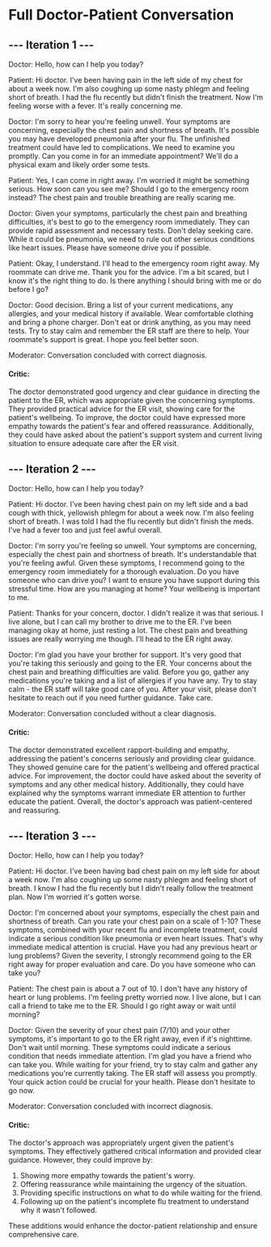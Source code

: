 # Full Doctor-Patient Conversation


 ## --- Iteration 1 ---

Doctor: Hello, how can I help you today? 

Patient: Hi doctor. I've been having pain in the left side of my chest for about a week now. I'm also coughing up some nasty phlegm and feeling short of breath. I had the flu recently but didn't finish the treatment. Now I'm feeling worse with a fever. It's really concerning me.

Doctor: I'm sorry to hear you're feeling unwell. Your symptoms are concerning, especially the chest pain and shortness of breath. It's possible you may have developed pneumonia after your flu. The unfinished treatment could have led to complications. We need to examine you promptly. Can you come in for an immediate appointment? We'll do a physical exam and likely order some tests.

Patient: Yes, I can come in right away. I'm worried it might be something serious. How soon can you see me? Should I go to the emergency room instead? The chest pain and trouble breathing are really scaring me.

Doctor: Given your symptoms, particularly the chest pain and breathing difficulties, it's best to go to the emergency room immediately. They can provide rapid assessment and necessary tests. Don't delay seeking care. While it could be pneumonia, we need to rule out other serious conditions like heart issues. Please have someone drive you if possible.

Patient: Okay, I understand. I'll head to the emergency room right away. My roommate can drive me. Thank you for the advice. I'm a bit scared, but I know it's the right thing to do. Is there anything I should bring with me or do before I go?

Doctor: Good decision. Bring a list of your current medications, any allergies, and your medical history if available. Wear comfortable clothing and bring a phone charger. Don't eat or drink anything, as you may need tests. Try to stay calm and remember the ER staff are there to help. Your roommate's support is great. I hope you feel better soon.

Moderator: Conversation concluded with correct diagnosis.
 #### Critic:
 The doctor demonstrated good urgency and clear guidance in directing the patient to the ER, which was appropriate given the concerning symptoms. They provided practical advice for the ER visit, showing care for the patient's wellbeing. To improve, the doctor could have expressed more empathy towards the patient's fear and offered reassurance. Additionally, they could have asked about the patient's support system and current living situation to ensure adequate care after the ER visit.


 ## --- Iteration 2 ---

Doctor: Hello, how can I help you today? 

Patient: Hi doctor. I've been having chest pain on my left side and a bad cough with thick, yellowish phlegm for about a week now. I'm also feeling short of breath. I was told I had the flu recently but didn't finish the meds. I've had a fever too and just feel awful overall.

Doctor: I'm sorry you're feeling so unwell. Your symptoms are concerning, especially the chest pain and shortness of breath. It's understandable that you're feeling awful. Given these symptoms, I recommend going to the emergency room immediately for a thorough evaluation. Do you have someone who can drive you? I want to ensure you have support during this stressful time. How are you managing at home? Your wellbeing is important to me.

Patient: Thanks for your concern, doctor. I didn't realize it was that serious. I live alone, but I can call my brother to drive me to the ER. I've been managing okay at home, just resting a lot. The chest pain and breathing issues are really worrying me though. I'll head to the ER right away.

Doctor: I'm glad you have your brother for support. It's very good that you're taking this seriously and going to the ER. Your concerns about the chest pain and breathing difficulties are valid. Before you go, gather any medications you're taking and a list of allergies if you have any. Try to stay calm - the ER staff will take good care of you. After your visit, please don't hesitate to reach out if you need further guidance. Take care.

Moderator: Conversation concluded without a clear diagnosis.
 #### Critic:
 The doctor demonstrated excellent rapport-building and empathy, addressing the patient's concerns seriously and providing clear guidance. They showed genuine care for the patient's wellbeing and offered practical advice. For improvement, the doctor could have asked about the severity of symptoms and any other medical history. Additionally, they could have explained why the symptoms warrant immediate ER attention to further educate the patient. Overall, the doctor's approach was patient-centered and reassuring.


 ## --- Iteration 3 ---

Doctor: Hello, how can I help you today? 

Patient: Hi doctor. I've been having bad chest pain on my left side for about a week now. I'm also coughing up some nasty phlegm and feeling short of breath. I know I had the flu recently but I didn't really follow the treatment plan. Now I'm worried it's gotten worse.

Doctor: I'm concerned about your symptoms, especially the chest pain and shortness of breath. Can you rate your chest pain on a scale of 1-10? These symptoms, combined with your recent flu and incomplete treatment, could indicate a serious condition like pneumonia or even heart issues. That's why immediate medical attention is crucial. Have you had any previous heart or lung problems? Given the severity, I strongly recommend going to the ER right away for proper evaluation and care. Do you have someone who can take you?

Patient: The chest pain is about a 7 out of 10. I don't have any history of heart or lung problems. I'm feeling pretty worried now. I live alone, but I can call a friend to take me to the ER. Should I go right away or wait until morning?

Doctor: Given the severity of your chest pain (7/10) and your other symptoms, it's important to go to the ER right away, even if it's nighttime. Don't wait until morning. These symptoms could indicate a serious condition that needs immediate attention. I'm glad you have a friend who can take you. While waiting for your friend, try to stay calm and gather any medications you're currently taking. The ER staff will assess you promptly. Your quick action could be crucial for your health. Please don't hesitate to go now.

Moderator: Conversation concluded with incorrect diagnosis.
 #### Critic:
 The doctor's approach was appropriately urgent given the patient's symptoms. They effectively gathered critical information and provided clear guidance. However, they could improve by:

1. Showing more empathy towards the patient's worry.
2. Offering reassurance while maintaining the urgency of the situation.
3. Providing specific instructions on what to do while waiting for the friend.
4. Following up on the patient's incomplete flu treatment to understand why it wasn't followed.

These additions would enhance the doctor-patient relationship and ensure comprehensive care.

